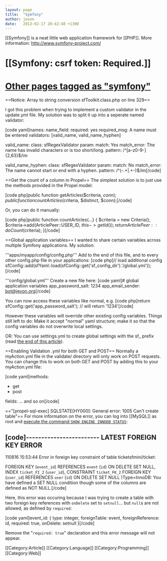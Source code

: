 ```yaml
---
layout: page
title:  "Symfony"
author: jevon
date:   2013-02-17 20:42:48 +1300
---
```


[[Symfony]] is a neat little web application framework for [[PHP]]. More information: http://www.symfony-project.com/

# [[Symfony: csrf token: Required.]]
# <a href="http://www.delicious.com/jevonwright/symfony" class="delicious">Other pages tagged as "symfony"</a>

==Notice: Array to string conversion sfToolkit.class.php on line 329==

I got this problem when trying to implement a custom validator in the update.yml file. My solution was to split it up into a seperate named validator:

[code yaml]names:
  name_field:
    required:       yes
    required_msg:   A name must be entered
    validators:     [valid_name, valid_name_hyphen]

valid_name:
  class:       sfRegexValidator
  param:
    match:       Yes
    match_error: The name has invalid characters or is too short/long.
    pattern:     /^[a-z0-9-]{2,63}$/im

valid_name_hyphen:
  class:       sfRegexValidator
  param:
    match:       No
    match_error: The name cannot start or end with a hyphen.
    pattern:     /^(-.+|.+-)$/im[/code]

==Get the count of a column in Propel==
The simplest solution is to just use the methods provided in the Propel model:

[code php]public function getArticles($criteria, $conn);
public function countArticles($criteria, $distinct, $conn);[/code]

Or, you can do it manually:

[code php]public function countArticles(...} {
  $criteria = new Criteria();
  $criteria->add(ArticlePeer::USER_ID, $this->getId());
  return ArticlePeer::doCount($criteria);
}[/code]

==Global application variables==
I wanted to share certain variables across multiple Symfony applications. My solution:

'''apps/myapp/config/config.php'''
Add to the end of this file, and to every other config.php file in your applications:
[code php]// load additional config
sfConfig::add(sfYaml::load(sfConfig::get('sf_config_dir').'/global.yml'));[/code]

'''config/global.yml'''
Create a new file here:
[code yaml]# global application variables
app_password_salt:    1234
app_email_sender:     bot@jevon.org[/code]

You can now access these variables like normal, e.g.
[code php]return sfConfig::get('app_password_salt');     // will return '1234'[/code]

However these variables will override other existing config variables. Things still left to do: Make it accept "normal" yaml structure; make it so that the config variables do not overwrite local settings.

OR: You can use settings.yml to create global settings with the sf_ prefix (read <a href="http://www.symfony-project.com/book/1_0/05-Configuring-Symfony#The%20sfConfig%20Class">the end of this article</a>).

==Enabling Validation .yml for both GET and POST==
Normally a myAction.yml file in the validate/ directory will only work on POST requests. You can change this to work on both GET and POST by adding this to your myAction.yml file:

[code yaml]methods:
  - get
  - post

fields:
  ... and so on[/code]

=="[propel-sql-exec] SQLSTATE[HY000]: General error: 1005 Can't create table"==
For more information on the error, you can log into [[MySQL]] as root and <a href="http://oldforum.symfony-project.org/index.php/m/88845/">execute the command `SHOW ENGINE INNODB STATUS`</a>:

[code]------------------------
LATEST FOREIGN KEY ERROR
------------------------
110816 15:53:44 Error in foreign key constraint of table ticketsfmini/ticket:

 FOREIGN KEY (`event_id`)
 REFERENCES `event` (`id`)
 ON DELETE SET NULL,
 INDEX `ticket_FI_2` (`user_id`),
 CONSTRAINT `ticket_FK_2`
 FOREIGN KEY (`user_id`)
 REFERENCES `user` (`id`)
 ON DELETE SET NULL
 )Type=InnoDB:
You have defined a SET NULL condition though some of the
columns are defined as NOT NULL.[/code]

Here, this error was occuring because I was trying to create a table with two foreign key references with `onDelete` set to `setnull`... but `null`s are not allowed, as defined by `required`:

[code yaml]event_id: { type: integer, foreignTable: event, foreignReference: id, required: true, onDelete: setnull }[/code]

Remove the "`required: true`" declaration and this error message will not appear.

[[Category:Article]]
[[Category:Language]]
[[Category:Programming]]
[[Category:Web]]